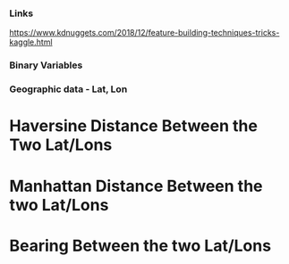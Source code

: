### Links
https://www.kdnuggets.com/2018/12/feature-building-techniques-tricks-kaggle.html

### Binary Variables


### Geographic data - Lat, Lon
# Haversine Distance Between the Two Lat/Lons
# Manhattan Distance Between the two Lat/Lons
# Bearing Between the two Lat/Lons

    
    
    
    
    
    





